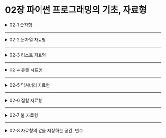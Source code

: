 # 02장 파이썬 프로그래밍의 기초, 자료형

<details>
<summary>02-1 숫자형</summary>
<div markdown="1">    

### 02-1-1. 숫자형은 어떻게 만들고 사용할까?
#### 정수형(integer)
* 정수를 뜻하는 자료형(양의 정수와 음의 정수)
```python
>>> a = 123 // 양의 정수 대입
>>> a = -178 // 음의 정수 대입
>>> a = 0 // 숫자 0 대입
```

#### 실수형(floating-point)
* 소수점이 포함된 숫자를 말함
```python
>>> a = 1.2
>>> a = -3.45

================
// '컴퓨터식 지수 표현 방식'
>>> a = 4.24E10 // 4.24 x 10의 10승
>>> a = 4.24e-10 // 4.24 x 10의 -10승
```

#### 8진수(octal)와 16진수(hexadecimal)
* 8진수를 만들기 위해서는 숫자가 0o 또는 0O으로 시작하면 됨
```python
>>> a = 0o177
>>> print(a)
127 
```

* 16진수를 만들기 위해서는 0x로 시작하면 됨
```python
>>> a = 0x8ff
>>> b = 0xABC
>>> print(b)
2748
```
___ 

### 02-1-2. 숫자형을 활용하기 위한 연산자
#### 사칙 연산
```python
>>> a = 3
>>> b = 4
>>> a + b
7
>>>a - b
-1
>>> a * b
12
>>> a / b
0.75
```

#### x의 y제곱을 나타내는 ** 연산자
* x ** y처럼 사용했을 때 x의 y제곱 값을 리턴함
```python
>>> a = 3
>>> b = 4
>>> a ** b
81
```

#### 나눗셈 후 나머지를 리턴하는 % 연산자
* 나눗셈의 나머지 값을 리턴하는 연산자
```python
>>> 7 % 3
1
>>> 3 % 7
3
```

#### 나눗셈 후 몫을 리턴하는 // 연산자
```python
>>> 7 / 4
1.75

>>> 7 // 4
1
```

</div>
</details>

___

<details>
<summary>02-2 문자열 자료형</summary>
<div markdown="1">    

### 02-2-1. 문자열은 어떻게 만들고 사용할까?
#### 1. 큰따옴표로 양쪽 둘러싸기
> "Hello, World"

#### 2. 작은따옴표로 양쪽 둘러싸기
> 'Python is fun'

#### 3. 큰따옴표 3개를 연속으로 써서 양쪽 둘러싸기
> """Life is too short, You need python"""

#### 4. 작은따옴표 3개를 연속으로 써서 양쪽 둘러싸기
> '''Life is too short, You need python'''
___

### 02-2-2. 문자열 안에 작은따옴표나 큰따옴표를 포함시키고 싶을 때
#### 1. 문자열에 작은따옴표 포함하기
> Python's favorite food is perl
* 위와 같은 문자열을 food 변수에 저장하고 싶을 때
  * 문자열 중 작은따옴표(')가 포함되어 있음
  * 이런 경우에는 문자열을 큰따옴표로 둘러싸야 함
  * 큰따옴표 안에 들어 있는 작은따옴표는 문자열을 나타내기 위한 기호로 인식되지 않음
```python
>>> food = "Python's favorite food is perl"
>>> food
"Python's favorite food is perl"
```
* 큰따옴표가 아닌 작은따옴표로 둘러싸는 경우 'Python'이 문자열로 인식되어 구문 오류가 발생함
```python
>>> food = 'Python's favorite food is perl'
  File "<stdin>", line 1
    food = 'Python's favorite food is perl'
                   ^
SyntaxError: invalid syntax
```

#### 2. 문자열에 큰따옴표 포함하기
> "Python is very easy." he says.
* 위와 같이 큰따옴표가 포함된 문자열의 경우, 작은따옴표로 둘러싸면 됨
```python
>>> say = '"Python is very easy." he says.'
```

#### 3. 역슬래스를 사용해서 작은따옴표와 큰따옴표를 문자열에 포함하기
```python
>>> food = 'Python\'s favorite food is perl'
>>> say = "\"Python is very easy.\" he says."
```
* 역슬래시를 작은따옴표나 큰따옴표 앞에 삽입하면 역슬래시 뒤의 작은따옴표나 큰따옴표는 문자열을 둘러싸는 기호의 의미가 아닌 '나 " 자체를 뜻하게 됨
___

### 02-2-3. 여러 줄인 문자열을 변수에 대입하고 싶을 때

___

### 02-2-4. 문자열 연산하기

___

### 02-2-5. 문자열 인덱싱과 슬라이딩

___

### 02-2-6. 문자열 포매팅이란?

___

### 02-2-7. 문자열 포매팅 따라 하기

___

### 02-2-8. 문자열 포맷 코드

___

### 02-2-9. 포맷 코드와 숫자 함께 사용하기

___

### 02-2-10. format 함수를 사용한 포매팅

___

### 02-2-11. f 문자열 포매팅

___

### 02-2-12. 문자열 관련 함수들

</div>
</details>

___

<details>
<summary>02-3 리스트 자료형</summary>
<div markdown="1">    

### 리스트는 어떻게 만들고 사용할까?
### 리스트의 인덱싱과 슬라이싱
### 리스트 연산하기
### 리스트의 수정과 삭제
### 리스트 관련 함수

</div>
</details>

___

<details>
<summary>02-4 튜플 자료형</summary>
<div markdown="1">    

### 튜플을 어떻게 만들까?
### 튜플의 요솟값을 지우거나 변경하려고 하면 어떻게 될까?
### 튜플 다루기

</div>
</details>

___

<details>
<summary>02-5 딕셔너리 자료형</summary>
<div markdown="1">    

### 딕셔너리란?
### 딕셔너리는 어떻게 만들까?
### 딕셔너리 쌍 추가, 삭제하기
### 딕셔너리를 사용하는 방법
### 딕셔너리 관련 함수

</div>
</details>

___

<details>
<summary>02-6 집합 자료형</summary>
<div markdown="1">    

### 집합 자료형은 어떻게 만들까?
### 집합 자료형의 특징
### 교집합, 합집합, 차집합 구하기
### 집합 자료형 관련 함수

</div>
</details>

___

<details>
<summary>02-7 불 자료형</summary>
<div markdown="1">    

### 불 자료형은 어떻게 사용할까?
### 자료형의 참과 거짓
### 불 연산

</div>
</details>

___

<details>
<summary>02-8 자료형의 값을 저장하는 공간, 변수</summary>
<div markdown="1">    

### 변수는 어떻게 만들까?
### 변수란?
### 리스트를 복사하고자 할 때
### 변수를 만드는 여러 가지 방법

</div>
</details>
